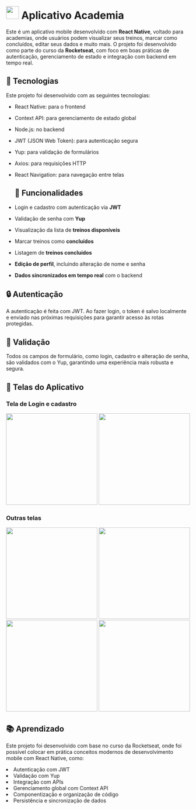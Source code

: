<h1>
  <img src="https://github.com/user-attachments/assets/0a2ef80d-eaa0-4aea-9284-df75e47bfc99" width="35" />
 Aplicativo Academia
</h1>

Este é um aplicativo mobile desenvolvido com **React Native**, voltado para academias, onde usuários podem visualizar seus treinos, marcar como concluídos, editar seus dados e muito mais.
O projeto foi desenvolvido como parte do curso da **Rocketseat**, com foco em boas práticas de autenticação, gerenciamento de estado e integração com backend em tempo real.

## 🚀 Tecnologias

Este projeto foi desenvolvido com as seguintes tecnologias:
- React Native: para o frontend
- Context API: para gerenciamento de estado global
- Node.js: no backend
- JWT (JSON Web Token): para autenticação segura
- Yup: para validação de formulários
- Axios: para requisições HTTP
- React Navigation: para navegação entre telas

  ## 🔐 Funcionalidades

- Login e cadastro com autenticação via **JWT**
- Validação de senha com **Yup**
- Visualização da lista de **treinos disponíveis**
- Marcar treinos como **concluídos**
- Listagem de **treinos concluídos**
- **Edição de perfil**, incluindo alteração de nome e senha
- **Dados sincronizados em tempo real** com o backend

## 🔒 Autenticação
A autenticação é feita com JWT. Ao fazer login, o token é salvo localmente e enviado nas próximas requisições para garantir acesso às rotas protegidas.

## 🧪 Validação
Todos os campos de formulário, como login, cadastro e alteração de senha, são validados com o Yup, garantindo uma experiência mais robusta e segura.

## 📸 Telas do Aplicativo
### Tela de Login e cadastro
<img src="https://github.com/user-attachments/assets/4bc46d03-8f3f-4d75-bcd2-0591b68cfe8f" width="250" />
<img src="https://github.com/user-attachments/assets/18c72f1d-a250-4c9e-9af3-3dcc3f422278" width="250" />

### Outras telas
<img src="https://github.com/user-attachments/assets/17f00592-59fa-40a0-b339-e48f1fcdb2e9" width="250" />
<img src="https://github.com/user-attachments/assets/ad196e63-05b9-4c4f-ba84-01c0eb435886" width="250" />
<img src="https://github.com/user-attachments/assets/10b7fa41-6f61-4865-bf90-4ee1bb63b730" width="250" />
<img src="https://github.com/user-attachments/assets/e4bb38cd-00f9-4d3b-a505-5609eeb405f6" width="250" />

## 📚 Aprendizado
Este projeto foi desenvolvido com base no curso da Rocketseat, onde foi possível colocar em prática conceitos modernos de desenvolvimento mobile com React Native, como:
<li> Autenticação com JWT
<li> Validação com Yup
<li> Integração com APIs
<li> Gerenciamento global com Context API
<li> Componentização e organização de código
<li> Persistência e sincronização de dados
